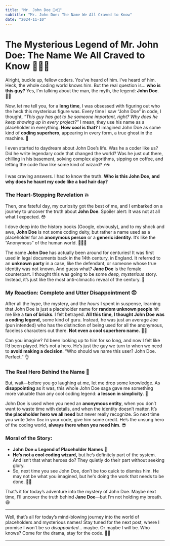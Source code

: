 ```yaml
---
title: "Mr. John Doe 🕵️‍♂️💥"
subtitle: "Mr. John Doe: The Name We All Craved to Know"
date: "2024-11-10"
---
```



# The Mysterious Legend of Mr. John Doe: The Name We All Craved to Know 🕵️‍♂️💥

Alright, buckle up, fellow coders. You’ve heard of him. I’ve heard of him. Heck, the whole coding world knows him. But the real question is… **who is this guy?** Yes, I’m talking about the man, the myth, the legend: **John Doe**. 🕵️‍♂️

Now, let me tell you, for a **long time**, I was obsessed with figuring out who the heck this mysterious figure was. Every time I saw “John Doe” in code, I thought, *“This guy has got to be someone important, right? Why does he keep showing up in every project?”* I mean, they use his name as a placeholder in everything. **How cool is that?** I imagined John Doe as some kind of **coding superhero**, appearing in every form, a true ghost in the machine. 👻

I even started to daydream about John Doe’s life. Was he a coder like us? Did he write legendary code that changed the world? Was he just out there, chilling in his basement, solving complex algorithms, sipping on coffee, and letting the code flow like some kind of wizard? ⚡☕️

I was craving answers. I had to know the truth. **Who is this John Doe, and why does he haunt my code like a bad hair day?**

### The Heart-Stopping Revelation 💥

Then, one fateful day, my curiosity got the best of me, and I embarked on a journey to uncover the truth about **John Doe**. Spoiler alert: It was not at all what I expected. 😳

I dove deep into the history books (Google, obviously), and to my shock and awe, **John Doe** is not some coding deity, but rather a name used as a placeholder for an **anonymous person** or a **generic identity**. It’s like the “Anonymous” of the human world. 🕵️‍♂️💀

The name **John Doe** has actually been around for centuries! It was first used in legal documents back in the 14th century, in England. It referred to an **unknown party** in a case, like the defendant, or someone whose true identity was not known. And guess what? **Jane Doe** is the female counterpart. I thought this was going to be some *deep, mysterious* story. Instead, it’s just like the most anti-climactic reveal of the century. 🥴

### My Reaction: Complete and Utter Disappointment 😞

After all the hype, the mystery, and the *hours* I spent in suspense, learning that John Doe is just a placeholder name for **random unknown people** hit me like a **ton of bricks**. I felt betrayed. **All this time, I thought John Doe was a coding legend,** some kind of guru. Instead, he was just an average Joe (pun intended) who has the distinction of being used for all the anonymous, faceless characters out there. **Not even a cool superhero name.** 🚶‍♂️

Can you imagine? I’d been looking up to him for so long, and now I felt like I’d been played. He’s not a hero. He’s just the guy we turn to when we need to **avoid making a decision**. “Who should we name this user? John Doe. Perfect.” 👌

### The Real Hero Behind the Name 👑

But, wait—before you go laughing at me, let me drop some knowledge. As **disappointing** as it was, this whole John Doe saga gave me something more valuable than any cool coding legend: **a lesson in simplicity**. 🧠

John Doe is used when you need an **anonymous entity**, when you don’t want to waste time with details, and when the identity doesn’t matter. It’s **the placeholder hero we all need** but never really recognize. So next time you write `John Doe` in your code, give him some credit. He’s the unsung hero of the coding world, **always there when you need him**. 😎

### Moral of the Story:

- **John Doe = Legend of Placeholder Names** 🤔
- **He’s not a cool coding wizard,** but he’s definitely part of the system. And isn’t that what heroes do? They quietly do their part without seeking glory. 
- So, next time you see John Doe, don’t be too quick to dismiss him. He may not be what you imagined, but he's doing the work that needs to be done. 🦸‍♂️

That’s it for today’s adventure into the mystery of John Doe. Maybe next time, I’ll uncover the truth behind **Jane Doe**—but I’m not holding my breath. 😆

---



Well, that’s all for today’s mind-blowing journey into the world of placeholders and mysterious names! Stay tuned for the next post, where I promise I won’t be so *disappointed*... maybe. Or maybe I will be. Who knows? Come for the drama, stay for the code. 🎢💥

---


